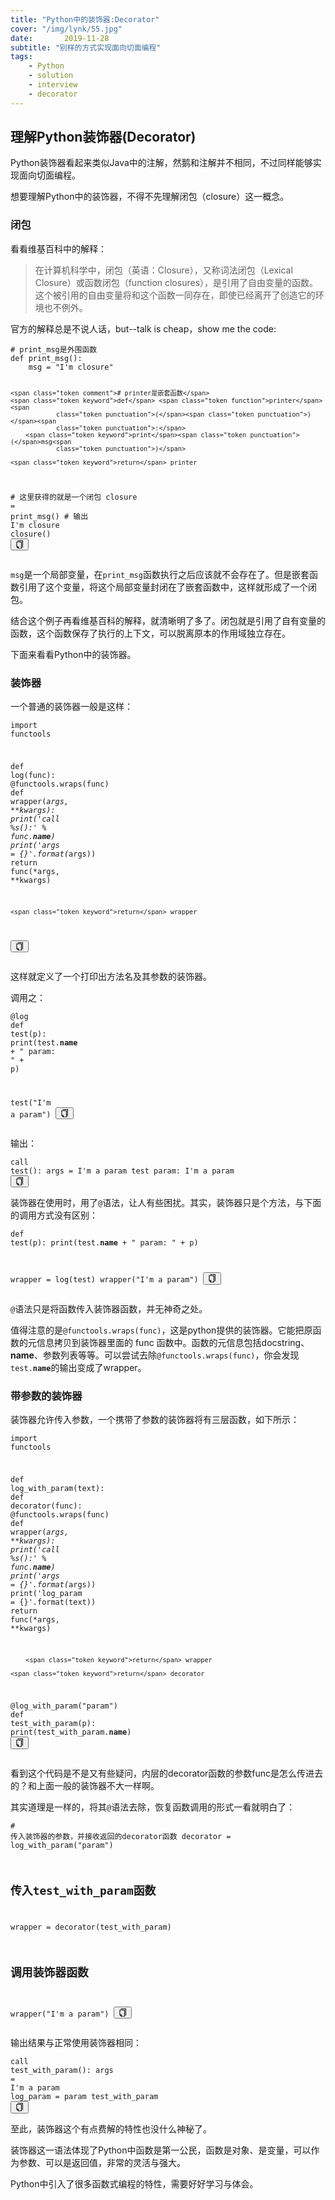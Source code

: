 ```yaml
---
title: "Python中的装饰器:Decorator"
cover: "/img/lynk/55.jpg"
date:       2019-11-28
subtitle: "别样的方式实现面向切面编程"
tags:
	- Python
	- solution
	- interview
	- decorator
---
```





<article class="_2rhmJa"><h2>理解Python装饰器(Decorator)</h2>
    <p>Python装饰器看起来类似Java中的注解，然鹅和注解并不相同，不过同样能够实现面向切面编程。</p>
    <p>想要理解Python中的装饰器，不得不先理解闭包（closure）这一概念。</p>
    <h3>闭包</h3>
    <p>看看维基百科中的解释：</p>
    <blockquote>
        <p>在计算机科学中，闭包（英语：Closure），又称词法闭包（Lexical Closure）或函数闭包（function
            closures），是引用了自由变量的函数。这个被引用的自由变量将和这个函数一同存在，即使已经离开了创造它的环境也不例外。</p>
    </blockquote>
    <p>官方的解释总是不说人话，but--talk is cheap，show me the code:</p>
    <pre class="line-numbers  language-python"><code class="  language-python"><span class="token comment"># print_msg是外围函数</span>
<span class="token keyword">def</span> <span class="token function">print_msg</span><span
                class="token punctuation">(</span><span class="token punctuation">)</span><span
                class="token punctuation">:</span>
    msg <span class="token operator">=</span> <span class="token string">"I'm closure"</span>

    <span class="token comment"># printer是嵌套函数</span>
    <span class="token keyword">def</span> <span class="token function">printer</span><span
                class="token punctuation">(</span><span class="token punctuation">)</span><span
                class="token punctuation">:</span>
        <span class="token keyword">print</span><span class="token punctuation">(</span>msg<span
                class="token punctuation">)</span>

    <span class="token keyword">return</span> printer


<span class="token comment"># 这里获得的就是一个闭包</span>
closure <span class="token operator">=</span> print_msg<span class="token punctuation">(</span><span
                class="token punctuation">)</span>
<span class="token comment"># 输出 I'm closure</span>
closure<span class="token punctuation">(</span><span class="token punctuation">)</span>
<span aria-hidden="true"
      class="line-numbers-rows"><span></span><span></span><span></span><span></span><span></span><span></span><span></span><span></span><span></span><span></span><span></span><span></span><span></span><span></span><span></span></span></code><button
            class="VJbwyy" type="button" aria-label="复制代码"><i aria-label="icon: copy" class="anticon anticon-copy"><svg
            viewBox="64 64 896 896" focusable="false" class="" data-icon="copy" width="1em" height="1em"
            fill="currentColor" aria-hidden="true"><path
            d="M832 64H296c-4.4 0-8 3.6-8 8v56c0 4.4 3.6 8 8 8h496v688c0 4.4 3.6 8 8 8h56c4.4 0 8-3.6 8-8V96c0-17.7-14.3-32-32-32zM704 192H192c-17.7 0-32 14.3-32 32v530.7c0 8.5 3.4 16.6 9.4 22.6l173.3 173.3c2.2 2.2 4.7 4 7.4 5.5v1.9h4.2c3.5 1.3 7.2 2 11 2H704c17.7 0 32-14.3 32-32V224c0-17.7-14.3-32-32-32zM350 856.2L263.9 770H350v86.2zM664 888H414V746c0-22.1-17.9-40-40-40H232V264h432v624z"></path></svg></i></button></pre>
    <p><code>msg</code>是一个局部变量，在<code>print_msg</code>函数执行之后应该就不会存在了。但是嵌套函数引用了这个变量，将这个局部变量封闭在了嵌套函数中，这样就形成了一个闭包。</p>
    <p>结合这个例子再看维基百科的解释，就清晰明了多了。闭包就是引用了自有变量的函数，这个函数保存了执行的上下文，可以脱离原本的作用域独立存在。</p>
    <p>下面来看看Python中的装饰器。</p>
    <h3>装饰器</h3>
    <p>一个普通的装饰器一般是这样：</p>
    <pre class="line-numbers  language-python"><code class="  language-python"><span class="token keyword">import</span> functools


<span class="token keyword">def</span> <span class="token function">log</span><span class="token punctuation">(</span>func<span
                class="token punctuation">)</span><span class="token punctuation">:</span>
    @functools<span class="token punctuation">.</span>wraps<span class="token punctuation">(</span>func<span
                class="token punctuation">)</span>
    <span class="token keyword">def</span> <span class="token function">wrapper</span><span
                class="token punctuation">(</span><span class="token operator">*</span>args<span
                class="token punctuation">,</span> <span class="token operator">**</span>kwargs<span
                class="token punctuation">)</span><span class="token punctuation">:</span>
        <span class="token keyword">print</span><span class="token punctuation">(</span><span class="token string">'call %s():'</span> <span
                class="token operator">%</span> func<span class="token punctuation">.</span>__name__<span
                class="token punctuation">)</span>
        <span class="token keyword">print</span><span class="token punctuation">(</span><span class="token string">'args = {}'</span><span
                class="token punctuation">.</span><span class="token builtin">format</span><span
                class="token punctuation">(</span><span class="token operator">*</span>args<span
                class="token punctuation">)</span><span class="token punctuation">)</span>
        <span class="token keyword">return</span> func<span class="token punctuation">(</span><span
                class="token operator">*</span>args<span class="token punctuation">,</span> <span
                class="token operator">**</span>kwargs<span class="token punctuation">)</span>

    <span class="token keyword">return</span> wrapper
<span aria-hidden="true"
      class="line-numbers-rows"><span></span><span></span><span></span><span></span><span></span><span></span><span></span><span></span><span></span><span></span><span></span></span></code><button
            class="VJbwyy" type="button" aria-label="复制代码"><i aria-label="icon: copy" class="anticon anticon-copy"><svg
            viewBox="64 64 896 896" focusable="false" class="" data-icon="copy" width="1em" height="1em"
            fill="currentColor" aria-hidden="true"><path
            d="M832 64H296c-4.4 0-8 3.6-8 8v56c0 4.4 3.6 8 8 8h496v688c0 4.4 3.6 8 8 8h56c4.4 0 8-3.6 8-8V96c0-17.7-14.3-32-32-32zM704 192H192c-17.7 0-32 14.3-32 32v530.7c0 8.5 3.4 16.6 9.4 22.6l173.3 173.3c2.2 2.2 4.7 4 7.4 5.5v1.9h4.2c3.5 1.3 7.2 2 11 2H704c17.7 0 32-14.3 32-32V224c0-17.7-14.3-32-32-32zM350 856.2L263.9 770H350v86.2zM664 888H414V746c0-22.1-17.9-40-40-40H232V264h432v624z"></path></svg></i></button></pre>
    <p>这样就定义了一个打印出方法名及其参数的装饰器。</p>
    <p>调用之：</p>
    <pre class="line-numbers  language-python"><code class="  language-python"><span
            class="token decorator annotation punctuation">@log</span>
<span class="token keyword">def</span> <span class="token function">test</span><span class="token punctuation">(</span>p<span
                class="token punctuation">)</span><span class="token punctuation">:</span>
    <span class="token keyword">print</span><span class="token punctuation">(</span>test<span class="token punctuation">.</span>__name__ <span
                class="token operator">+</span> <span class="token string">" param: "</span> <span
                class="token operator">+</span> p<span class="token punctuation">)</span>
    
test<span class="token punctuation">(</span><span class="token string">"I'm a param"</span><span
                class="token punctuation">)</span>
<span aria-hidden="true"
      class="line-numbers-rows"><span></span><span></span><span></span><span></span><span></span></span></code><button
            class="VJbwyy" type="button" aria-label="复制代码"><i aria-label="icon: copy" class="anticon anticon-copy"><svg
            viewBox="64 64 896 896" focusable="false" class="" data-icon="copy" width="1em" height="1em"
            fill="currentColor" aria-hidden="true"><path
            d="M832 64H296c-4.4 0-8 3.6-8 8v56c0 4.4 3.6 8 8 8h496v688c0 4.4 3.6 8 8 8h56c4.4 0 8-3.6 8-8V96c0-17.7-14.3-32-32-32zM704 192H192c-17.7 0-32 14.3-32 32v530.7c0 8.5 3.4 16.6 9.4 22.6l173.3 173.3c2.2 2.2 4.7 4 7.4 5.5v1.9h4.2c3.5 1.3 7.2 2 11 2H704c17.7 0 32-14.3 32-32V224c0-17.7-14.3-32-32-32zM350 856.2L263.9 770H350v86.2zM664 888H414V746c0-22.1-17.9-40-40-40H232V264h432v624z"></path></svg></i></button></pre>
    <p>输出：</p>
    <pre class="line-numbers  language-bash"><code class="  language-bash">call test():
args = I'm a param
test param: I'm a param
<span aria-hidden="true" class="line-numbers-rows"><span></span><span></span><span></span></span></code><button
            class="VJbwyy" type="button" aria-label="复制代码"><i aria-label="icon: copy" class="anticon anticon-copy"><svg
            viewBox="64 64 896 896" focusable="false" class="" data-icon="copy" width="1em" height="1em"
            fill="currentColor" aria-hidden="true"><path
            d="M832 64H296c-4.4 0-8 3.6-8 8v56c0 4.4 3.6 8 8 8h496v688c0 4.4 3.6 8 8 8h56c4.4 0 8-3.6 8-8V96c0-17.7-14.3-32-32-32zM704 192H192c-17.7 0-32 14.3-32 32v530.7c0 8.5 3.4 16.6 9.4 22.6l173.3 173.3c2.2 2.2 4.7 4 7.4 5.5v1.9h4.2c3.5 1.3 7.2 2 11 2H704c17.7 0 32-14.3 32-32V224c0-17.7-14.3-32-32-32zM350 856.2L263.9 770H350v86.2zM664 888H414V746c0-22.1-17.9-40-40-40H232V264h432v624z"></path></svg></i></button></pre>
    <p>装饰器在使用时，用了<code>@</code>语法，让人有些困扰。其实，装饰器只是个方法，与下面的调用方式没有区别：</p>
    <pre class="line-numbers  language-bash"><code class="  language-bash">def test(p):
    print(test.__name__ + " param: " + p)

wrapper = log(test)
wrapper("I'm a param")
<span aria-hidden="true"
      class="line-numbers-rows"><span></span><span></span><span></span><span></span><span></span></span></code><button
            class="VJbwyy" type="button" aria-label="复制代码"><i aria-label="icon: copy" class="anticon anticon-copy"><svg
            viewBox="64 64 896 896" focusable="false" class="" data-icon="copy" width="1em" height="1em"
            fill="currentColor" aria-hidden="true"><path
            d="M832 64H296c-4.4 0-8 3.6-8 8v56c0 4.4 3.6 8 8 8h496v688c0 4.4 3.6 8 8 8h56c4.4 0 8-3.6 8-8V96c0-17.7-14.3-32-32-32zM704 192H192c-17.7 0-32 14.3-32 32v530.7c0 8.5 3.4 16.6 9.4 22.6l173.3 173.3c2.2 2.2 4.7 4 7.4 5.5v1.9h4.2c3.5 1.3 7.2 2 11 2H704c17.7 0 32-14.3 32-32V224c0-17.7-14.3-32-32-32zM350 856.2L263.9 770H350v86.2zM664 888H414V746c0-22.1-17.9-40-40-40H232V264h432v624z"></path></svg></i></button></pre>
    <p><code>@</code>语法只是将函数传入装饰器函数，并无神奇之处。</p>
    <p>值得注意的是<code>@functools.wraps(func)</code>，这是python提供的装饰器。它能把原函数的元信息拷贝到装饰器里面的 func 函数中。函数的元信息包括docstring、<strong>name</strong>、参数列表等等。可以尝试去除<code>@functools.wraps(func)</code>，你会发现<code>test.__name__</code>的输出变成了wrapper。
    </p>
    <h3>带参数的装饰器</h3>
    <p>装饰器允许传入参数，一个携带了参数的装饰器将有三层函数，如下所示：</p>
    <pre class="line-numbers  language-python"><code class="  language-python"><span class="token keyword">import</span> functools

<span class="token keyword">def</span> <span class="token function">log_with_param</span><span
                class="token punctuation">(</span>text<span class="token punctuation">)</span><span
                class="token punctuation">:</span>
    <span class="token keyword">def</span> <span class="token function">decorator</span><span class="token punctuation">(</span>func<span
                class="token punctuation">)</span><span class="token punctuation">:</span>
        @functools<span class="token punctuation">.</span>wraps<span class="token punctuation">(</span>func<span
                class="token punctuation">)</span>
        <span class="token keyword">def</span> <span class="token function">wrapper</span><span
                class="token punctuation">(</span><span class="token operator">*</span>args<span
                class="token punctuation">,</span> <span class="token operator">**</span>kwargs<span
                class="token punctuation">)</span><span class="token punctuation">:</span>
            <span class="token keyword">print</span><span class="token punctuation">(</span><span class="token string">'call %s():'</span> <span
                class="token operator">%</span> func<span class="token punctuation">.</span>__name__<span
                class="token punctuation">)</span>
            <span class="token keyword">print</span><span class="token punctuation">(</span><span class="token string">'args = {}'</span><span
                class="token punctuation">.</span><span class="token builtin">format</span><span
                class="token punctuation">(</span><span class="token operator">*</span>args<span
                class="token punctuation">)</span><span class="token punctuation">)</span>
            <span class="token keyword">print</span><span class="token punctuation">(</span><span class="token string">'log_param = {}'</span><span
                class="token punctuation">.</span><span class="token builtin">format</span><span
                class="token punctuation">(</span>text<span class="token punctuation">)</span><span
                class="token punctuation">)</span>
            <span class="token keyword">return</span> func<span class="token punctuation">(</span><span
                class="token operator">*</span>args<span class="token punctuation">,</span> <span
                class="token operator">**</span>kwargs<span class="token punctuation">)</span>

        <span class="token keyword">return</span> wrapper

    <span class="token keyword">return</span> decorator
    
@log_with_param<span class="token punctuation">(</span><span class="token string">"param"</span><span
                class="token punctuation">)</span>
<span class="token keyword">def</span> <span class="token function">test_with_param</span><span
                class="token punctuation">(</span>p<span class="token punctuation">)</span><span
                class="token punctuation">:</span>
    <span class="token keyword">print</span><span class="token punctuation">(</span>test_with_param<span
                class="token punctuation">.</span>__name__<span class="token punctuation">)</span>
<span aria-hidden="true"
      class="line-numbers-rows"><span></span><span></span><span></span><span></span><span></span><span></span><span></span><span></span><span></span><span></span><span></span><span></span><span></span><span></span><span></span><span></span><span></span><span></span></span></code><button
            class="VJbwyy" type="button" aria-label="复制代码"><i aria-label="icon: copy" class="anticon anticon-copy"><svg
            viewBox="64 64 896 896" focusable="false" class="" data-icon="copy" width="1em" height="1em"
            fill="currentColor" aria-hidden="true"><path
            d="M832 64H296c-4.4 0-8 3.6-8 8v56c0 4.4 3.6 8 8 8h496v688c0 4.4 3.6 8 8 8h56c4.4 0 8-3.6 8-8V96c0-17.7-14.3-32-32-32zM704 192H192c-17.7 0-32 14.3-32 32v530.7c0 8.5 3.4 16.6 9.4 22.6l173.3 173.3c2.2 2.2 4.7 4 7.4 5.5v1.9h4.2c3.5 1.3 7.2 2 11 2H704c17.7 0 32-14.3 32-32V224c0-17.7-14.3-32-32-32zM350 856.2L263.9 770H350v86.2zM664 888H414V746c0-22.1-17.9-40-40-40H232V264h432v624z"></path></svg></i></button></pre>
    <p>看到这个代码是不是又有些疑问，内层的decorator函数的参数func是怎么传进去的？和上面一般的装饰器不大一样啊。</p>
    <p>其实道理是一样的，将其<code>@</code>语法去除，恢复函数调用的形式一看就明白了：</p>
    <pre class="line-numbers  language-bash"><code class="  language-bash"># 传入装饰器的参数，并接收返回的decorator函数
decorator = log_with_param("param")
# 传入test_with_param函数
wrapper = decorator(test_with_param)
# 调用装饰器函数
wrapper("I'm a param")
<span aria-hidden="true"
      class="line-numbers-rows"><span></span><span></span><span></span><span></span><span></span><span></span></span></code><button
            class="VJbwyy" type="button" aria-label="复制代码"><i aria-label="icon: copy" class="anticon anticon-copy"><svg
            viewBox="64 64 896 896" focusable="false" class="" data-icon="copy" width="1em" height="1em"
            fill="currentColor" aria-hidden="true"><path
            d="M832 64H296c-4.4 0-8 3.6-8 8v56c0 4.4 3.6 8 8 8h496v688c0 4.4 3.6 8 8 8h56c4.4 0 8-3.6 8-8V96c0-17.7-14.3-32-32-32zM704 192H192c-17.7 0-32 14.3-32 32v530.7c0 8.5 3.4 16.6 9.4 22.6l173.3 173.3c2.2 2.2 4.7 4 7.4 5.5v1.9h4.2c3.5 1.3 7.2 2 11 2H704c17.7 0 32-14.3 32-32V224c0-17.7-14.3-32-32-32zM350 856.2L263.9 770H350v86.2zM664 888H414V746c0-22.1-17.9-40-40-40H232V264h432v624z"></path></svg></i></button></pre>
    <p>输出结果与正常使用装饰器相同：</p>
    <pre class="line-numbers  language-rust"><code class="  language-rust">call <span class="token function">test_with_param</span><span
            class="token punctuation">(</span><span class="token punctuation">)</span><span
            class="token punctuation">:</span>
args <span class="token operator">=</span> I<span class="token lifetime-annotation symbol">'m</span> a param
log_param <span class="token operator">=</span> param
test_with_param
<span aria-hidden="true" class="line-numbers-rows"><span></span><span></span><span></span><span></span></span></code><button
            class="VJbwyy" type="button" aria-label="复制代码"><i aria-label="icon: copy" class="anticon anticon-copy"><svg
            viewBox="64 64 896 896" focusable="false" class="" data-icon="copy" width="1em" height="1em"
            fill="currentColor" aria-hidden="true"><path
            d="M832 64H296c-4.4 0-8 3.6-8 8v56c0 4.4 3.6 8 8 8h496v688c0 4.4 3.6 8 8 8h56c4.4 0 8-3.6 8-8V96c0-17.7-14.3-32-32-32zM704 192H192c-17.7 0-32 14.3-32 32v530.7c0 8.5 3.4 16.6 9.4 22.6l173.3 173.3c2.2 2.2 4.7 4 7.4 5.5v1.9h4.2c3.5 1.3 7.2 2 11 2H704c17.7 0 32-14.3 32-32V224c0-17.7-14.3-32-32-32zM350 856.2L263.9 770H350v86.2zM664 888H414V746c0-22.1-17.9-40-40-40H232V264h432v624z"></path></svg></i></button></pre>
    <p>至此，装饰器这个有点费解的特性也没什么神秘了。</p>
    <p>装饰器这一语法体现了Python中函数是第一公民，函数是对象、是变量，可以作为参数、可以是返回值，非常的灵活与强大。</p>
    <p>Python中引入了很多函数式编程的特性，需要好好学习与体会。</p>
</article>